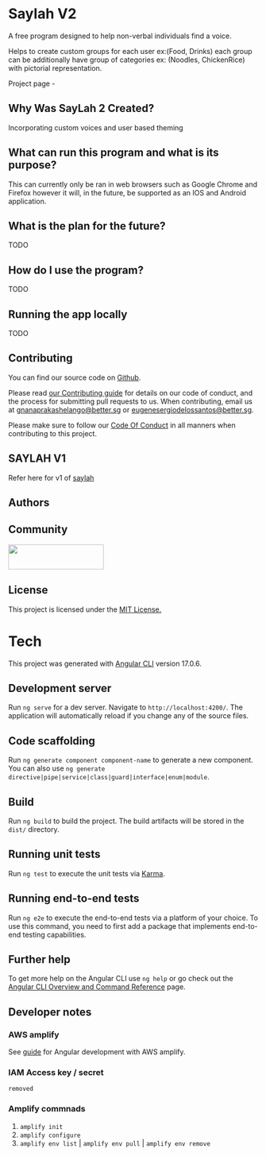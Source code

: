 # Saylah V2

A free program designed to help non-verbal individuals find a voice.

Helps to create custom groups for each user ex:(Food, Drinks) each group can be additionally have group of categories ex: (Noodles, ChickenRice) with pictorial representation. 

Project page - 

## Why Was SayLah 2 Created?
Incorporating custom voices and user based theming

## What can run this program and what is its purpose?

This can currently only be ran in web browsers such as Google Chrome and Firefox however it will, in the future, be supported as an IOS and Android application.

## What is the plan for the future?
TODO

## How do I use the program?
TODO


## Running the app locally
 TODO

## Contributing

You can find our source code on [Github]([https://github.com/bettersg/saylah](https://github.com/bettersg/saylah-v2)).

Please read [our Contributing guide](/.github/CONTRIBUTING.md) for details on our code of conduct, and the process for submitting pull requests to us. When contributing, email us at [gnanaprakashelango@better.sg](mailto:gnanaprakashelango@better.sg) or [eugenesergiodelossantos@better.sg](mailto:eugenesergiodelossantos@better.sg).

Please make sure to follow our [Code Of Conduct](/.github/CODE_OF_CONDUCT.md) in all manners when contributing to this project.

## SAYLAH V1

Refer here for v1 of [saylah](https://github.com/bettersg/saylah)

## Authors


## Community

<a href="https://better.sg/join.html">
  <img width="192.35" height="50" src="https://better.sg/wp-content/uploads/2020/12/betterwordlogo@0.5x.png" />
</a>

## License

This project is licensed under the [MIT License.](LICENSE.md)

# Tech

This project was generated with [Angular CLI](https://github.com/angular/angular-cli) version 17.0.6.

## Development server

Run `ng serve` for a dev server. Navigate to `http://localhost:4200/`. The application will automatically reload if you change any of the source files.

## Code scaffolding

Run `ng generate component component-name` to generate a new component. You can also use `ng generate directive|pipe|service|class|guard|interface|enum|module`.

## Build

Run `ng build` to build the project. The build artifacts will be stored in the `dist/` directory.

## Running unit tests

Run `ng test` to execute the unit tests via [Karma](https://karma-runner.github.io).

## Running end-to-end tests

Run `ng e2e` to execute the end-to-end tests via a platform of your choice. To use this command, you need to first add a package that implements end-to-end testing capabilities.

## Further help

To get more help on the Angular CLI use `ng help` or go check out the [Angular CLI Overview and Command Reference](https://angular.io/cli) page.

## Developer notes

### AWS amplify
See [guide](https://docs.amplify.aws/javascript/tools/cli/start/set-up-cli/#configure-the-amplify-cli) for Angular development with AWS amplify.

### IAM Access key / secret
`removed`

### Amplify commnads
1. `amplify init`
2. `amplify configure`
3. `amplify env list` | `amplify env pull` | `amplify env remove`
